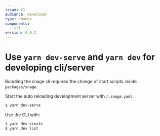 ```yaml
---
issue: 21
audience: developer
type: change
components:
  - cli
version: 0.0.2
---
```

# Use `yarn dev-serve` and `yarn dev` for developing cli/server

Bundling the snage cli required the change of start scripts inside `packages/snage`.

Start the auto reloading development server with `/.snage.yaml`.
```bash
$ yarn dev-serve
``` 

Use the CLI with:
```bash
$ yarn dev create
$ yarn dev lint
```
